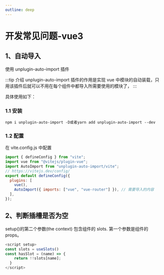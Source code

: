 ```yaml
---
outline: deep
---
```


# 开发常见问题-vue3

## 1、自动导入

使用 unplugin-auto-import 插件

:::tip 介绍
unplugin-auto-import 插件的作用是实现 vue 中模块的自动装载，只用该插件后就可以不用在每个组件中都导入所需要使用的模块了，
:::

具体使用如下：

### 1.1 安装

```
npm i unplugin-auto-import -D或者yarn add unplugin-auto-import --dev
```

### 1.2 配置

在 vite.config.js 中配置

```js
import { defineConfig } from "vite";
import vue from "@vitejs/plugin-vue";
import AutoImport from "unplugin-auto-import/vite";
// https://vitejs.dev/config/
export default defineConfig({
  plugins: [
    vue(),
    AutoImport({ imports: ["vue", "vue-router"] }), // 需要导入的内容
  ],
});
```

## 2、判断插槽是否为空

setup()的第二个参数(the context) 包含组件的 slots. 第一个参数是组件的 props。

```js
<script setup>
const slots = useSlots()
const hasSlot = (name) => {
    return !!slots[name];
  }
</script>
```

